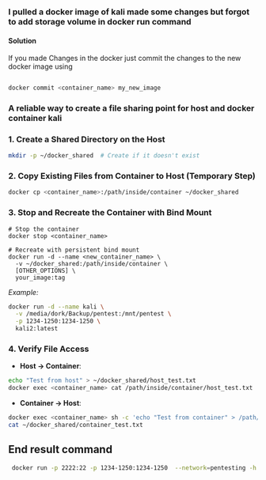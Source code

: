 ### I pulled a docker image of kali made some changes but forgot to add storage volume in docker run command

#### Solution
If you made Changes in the docker just commit the changes to the new docker image using

```bash

docker commit <container_name> my_new_image

```

### A reliable way to create a file sharing point for host and docker container kali
### 1. **Create a Shared Directory on the Host**
```bash
mkdir -p ~/docker_shared  # Create if it doesn't exist
```
### 2. **Copy Existing Files from Container to Host (Temporary Step)**
```bash
docker cp <container_name>:/path/inside/container ~/docker_shared
```
### 3. **Stop and Recreate the Container with Bind Mount**
```shell
# Stop the container
docker stop <container_name>

# Recreate with persistent bind mount
docker run -d --name <new_container_name> \
  -v ~/docker_shared:/path/inside/container \
  [OTHER_OPTIONS] \
  your_image:tag
```
_Example:_
```bash
docker run -d --name kali \
  -v /media/dork/Backup/pentest:/mnt/pentest \
  -p 1234-1250:1234-1250 \
  kali2:latest
```

### 4. **Verify File Access**

- **Host → Container**:

```bash
echo "Test from host" > ~/docker_shared/host_test.txt
docker exec <container_name> cat /path/inside/container/host_test.txt
```
	
- **Container → Host**:

```bash
docker exec <container_name> sh -c 'echo "Test from container" > /path/inside/container/container_test.txt'
cat ~/docker_shared/container_test.txt
```


## End result command 

```Bash
 docker run -p 2222:22 -p 1234-1250:1234-1250  --network=pentesting -h kali -it --cap-add=NET_RAW --cap-add=NET_ADMIN --name kali -v /media/dork/Backup/pentest:/mnt/pentest kali2:latest

```